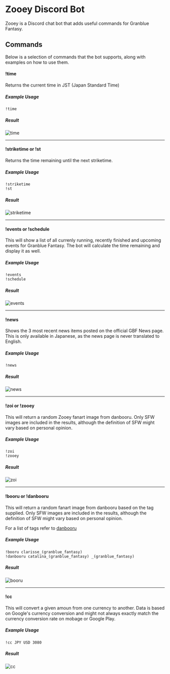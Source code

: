 # Zooey Discord Bot
Zooey is a Discord chat bot that adds useful commands for Granblue Fantasy.

## Commands
Below is a selection of commands that the bot supports, along with examples on how to use them.

#### !time
Returns the current time in JST (Japan Standard Time)

##### Example Usage

    !time

##### Result
![time](https://raw.githubusercontent.com/tomatolicious/zooey/master/screenshots/time.png)

***

#### !striketime or !st
Returns the time remaining until the next striketime.

##### Example Usage

    !striketime
    !st


##### Result
![striketime](https://raw.githubusercontent.com/tomatolicious/zooey/master/screenshots/st.png)

***

#### !events or !schedule
This will show a list of all currenly running, recently finished and upcoming events for Granblue Fantasy. The bot will calculate the time remaining and display it as well.

##### Example Usage

    !events 
    !schedule

##### Result
![events](https://raw.githubusercontent.com/tomatolicious/zooey/master/screenshots/events.png)

***
        
#### !news
Shows the 3 most recent news items posted on the official GBF News page. This is only available in Japanese, as the news page is never translated to English. 

##### Example Usage

    !news

##### Result
![news](https://raw.githubusercontent.com/tomatolicious/zooey/master/screenshots/news.png)

***

#### !zoi or !zooey
This will return a random Zooey fanart image from danbooru. Only SFW images are included in the results, although the definition of SFW might vary based on personal opinion.

##### Example Usage

    !zoi
    !zooey

##### Result
![zoi](https://raw.githubusercontent.com/tomatolicious/zooey/master/screenshots/zoi.png)

***
    
#### !booru <tag> or !danbooru <tag>
This will return a random fanart image from danbooru based on the tag supplied. Only SFW images are included in the results, although the definition of SFW might vary based on personal opinion. 

For a list of tags refer to [danbooru](http://danbooru.donmai.us/tags)

##### Example Usage

    !booru clarisse_(granblue_fantasy) 
    !danbooru catalina_(granblue_fantasy) _(granblue_fantasy) 

##### Result
![booru](https://raw.githubusercontent.com/tomatolicious/zooey/master/screenshots/booru.png)

***

#### !cc <source currency> <target currency> <amount>
This will convert a given amoun from one currency to another. Data is based on Google's currency conversion and might not always exactly match the currency conversion rate on mobage or Google Play.

##### Example Usage

    !cc JPY USD 3080

##### Result
![cc](https://raw.githubusercontent.com/tomatolicious/zooey/master/screenshots/cc.png)
